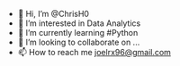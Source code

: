 - 👋 Hi, I’m @ChrisH0
- 👀 I’m interested in Data Analytics
- 🌱 I’m currently learning #Python
- 💞️ I’m looking to collaborate on ...
- 📫 How to reach me joelrx96@gmail.com

